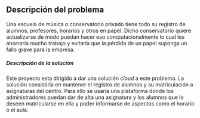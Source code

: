 ## Descripción del problema

Una escuela de música o conservatorio privado tiene todo su registro de alumnos, profesores, horarios y otros en papel. Dicho conservatorio quiere actualizarse de modo puedan hacer eso computacionalmente lo cual les ahorraría mucho trabajo y evitaría que la pérdida de un papel suponga un fallo grave para la empresa.

##### Descripción de la solución

Este proyecto esta dirigido a dar una solución *cloud* a este problema. La solución consistiría en mantener el registro de alumnos y su matriculación a asignaturas del centro. Para ello se usaría una plataforma donde los administradores puedan dar de alta una asignatura y los alumnos que lo deseen matricularse en ella y poder informarse de aspectos como el horario o el aula.
